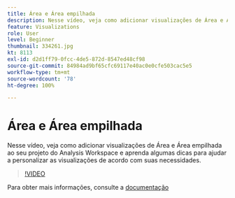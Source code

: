 ```yaml
---
title: Área e Área empilhada
description: Nesse vídeo, veja como adicionar visualizações de Área e Área empilhada ao seu projeto do Analysis Workspace e aprenda algumas dicas para ajudar a personalizar as visualizações de acordo com suas necessidades.
feature: Visualizations
role: User
level: Beginner
thumbnail: 334261.jpg
kt: 8113
exl-id: d2d1ff79-0fcc-4de5-872d-8547ed48cf98
source-git-commit: 84984ad9bf65cfc69117e40ac0e0cfe503cac5e5
workflow-type: tm+mt
source-wordcount: '78'
ht-degree: 100%

---
```


# Área e Área empilhada

Nesse vídeo, veja como adicionar visualizações de Área e Área empilhada ao seu projeto do Analysis Workspace e aprenda algumas dicas para ajudar a personalizar as visualizações de acordo com suas necessidades.

>[!VIDEO](https://video.tv.adobe.com/v/334261/?quality=12&learn=on)

Para obter mais informações, consulte a [documentação](https://experienceleague.adobe.com/docs/analytics/analyze/analysis-workspace/visualizations/area.html?lang=pt-BR#)
